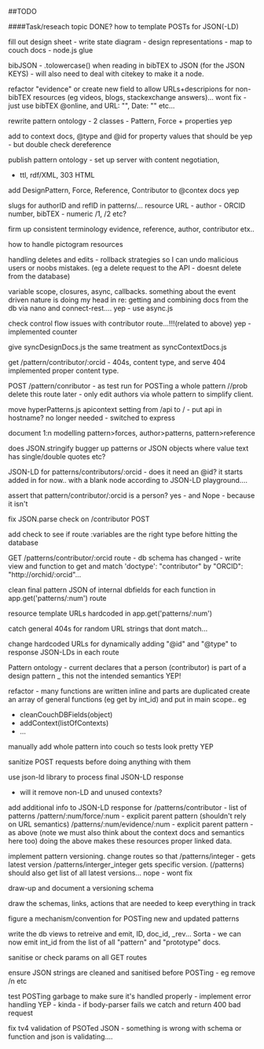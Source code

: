 ##TODO

####Task/reseach topic																DONE?
how to template POSTs for JSON(-LD)

fill out design sheet
	- write state diagram
	- design representations 
	- map to couch docs
	- node.js glue

bibJSON
	- .tolowercase() when reading in bibTEX to JSON (for the JSON KEYS)
	- will also need to deal with citekey to make it a node.

refactor "evidence" or create new field to allow URLs+descripions for 
non-bibTEX resources (eg videos, blogs, stackexchange answers)...					wont fix - just use bibTEX @online, and URL: "", Date: "" etc...

rewrite pattern ontology - 2 classes - Pattern, Force + properties 					yep

add to context docs, @type and @id for property values that should be 				yep - but double check
dereference

publish pattern ontology - set up server with content negotiation,
- ttl, rdf/XML, 303 HTML

add DesignPattern, Force, Reference, Contributor to @contex docs					yep

slugs for authorID and refID in patterns/... 
resource URL - author - ORCID number, bibTEX - numeric /1, /2 etc?

firm up consistent terminology
evidence, reference, author, contributor etx..

how to handle pictogram resources

handling deletes and edits - rollback strategies so I can undo 
malicious users or noobs mistakes.
(eg a delete request to the API - doesnt delete from the database) 

variable scope, closures, async, callbacks.
something about the event driven nature is doing my head in re:
getting and combining docs from the db via nano and connect-rest....				yep - use async.js

check control flow issues with contributor route...!!!(related to above)			yep - implemented counter

give syncDesignDocs.js the same treatment as syncContextDocs.js

get /pattern/contributor/:orcid - 404s, content type, and serve 					404 implemented
proper content type.

POST /pattern/conributor - as test run for POSTing a whole pattern
//prob delete this route later - only edit authors via whole pattern to
simplify client.

move hyperPatterns.js apicontext setting from /api to / - put api in hostname?		no longer needed - switched to express

document 1:n modelling pattern>forces, author>patterns, pattern>reference

does JSON.stringify bugger up patterns or JSON objects where value text
has single/double quotes etc?

JSON-LD for patterns/contributors/:orcid - does it need an @id? it starts			added in for now..
with a blank node according to JSON-LD playground....

assert that pattern/contributor/:orcid is a person?									yes - and Nope - because it isn't

fix JSON.parse check on /contributor POST

add check to see if route :variables are the right type before hitting the database

GET /patterns/contributor/:orcid route - db schema has changed - write view and function
to get and match 'doctype': "contributor" by "ORCID": "http://orchid/:orcid"...

clean final pattern JSON of internal dbfields for each function in 
app.get('patterns/:num') route

resource template URLs hardcoded in app.get('patterns/:num')

catch general 404s for random URL strings that dont match...

change hardcoded URLs for dynamically adding "@id" and "@type" 
to response JSON-LDs in each route

Pattern ontology - current declares that a person (contributor) is part of 
a design pattern _ this not the intended semantics									YEP!

refactor - many functions are written inline and parts are duplicated
create an array of general functions (eg get by int_id) and put in main scope..
eg
- cleanCouchDBFields(object)
- addContext(listOfContexts)
- ...


manually add whole pattern into couch so tests look pretty							YEP

sanitize POST requests before doing anything with them

use json-ld library to process final JSON-LD response 
- will it remove non-LD and unused contexts?

add additional info to JSON-LD response for
/patterns/contributor
	- list of patterns
/pattern/:num/force/:num
	- explicit parent pattern (shouldn't rely on URL semantics)
/patterns/:num/evidence/:num
	- explicit parent pattern - as above
(note we must also think about the context docs and semantics here too)
doing the above makes these resources proper linked data.

implement pattern versioning.
change routes so that
/patterns/integer - gets latest version
/patterns/interger_integer gets specific version.
(/patterns) should also get list of all latest versions...							nope - wont fix

draw-up and document a versioning schema

draw the schemas, links, actions that are needed to keep everything in track

figure a mechanism/convention for POSTing new and updated patterns

write the db views to retreive and emit, ID, doc_id, _rev...						Sorta - we can now emit int\_id from the list of all "pattern" and "prototype" docs. 

sanitise or check params on all GET routes

ensure JSON strings are cleaned and sanitised before POSTing - eg remove /n etc

test POSTing garbage to make sure it's handled properly - implement error handling		YEP - kinda - if body-parser fails we catch and return 400 bad request

fix tv4 validation of PSOTed JSON - something is wrong with schema or function
and json is validating....

